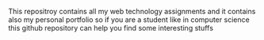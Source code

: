 This repositroy contains all my web technology assignments and it contains also my personal portfolio so if you are a student like in computer science this github repository can help you find some interesting stuffs 


